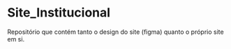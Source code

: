 # Site_Institucional
Repositório que contém tanto o design do site (figma) quanto o próprio site em si.
